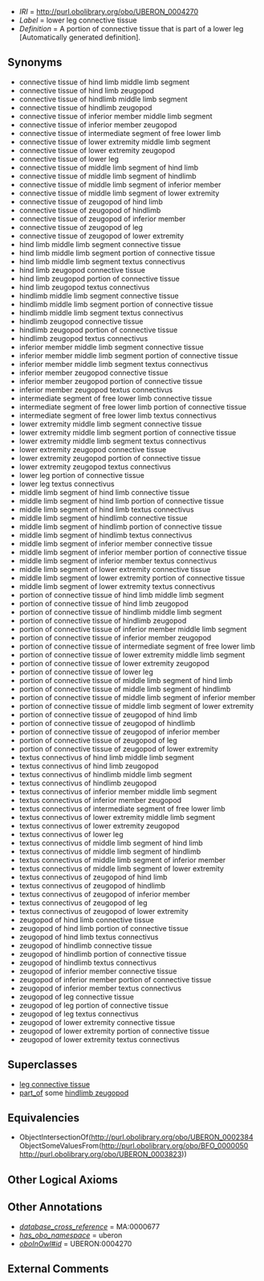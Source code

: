 * *IRI* = http://purl.obolibrary.org/obo/UBERON_0004270
 * *Label* = lower leg connective tissue
 * *Definition* = A portion of connective tissue that is part of a lower leg [Automatically generated definition].

## Synonyms

 * connective tissue of hind limb middle limb segment
 * connective tissue of hind limb zeugopod
 * connective tissue of hindlimb middle limb segment
 * connective tissue of hindlimb zeugopod
 * connective tissue of inferior member middle limb segment
 * connective tissue of inferior member zeugopod
 * connective tissue of intermediate segment of free lower limb
 * connective tissue of lower extremity middle limb segment
 * connective tissue of lower extremity zeugopod
 * connective tissue of lower leg
 * connective tissue of middle limb segment of hind limb
 * connective tissue of middle limb segment of hindlimb
 * connective tissue of middle limb segment of inferior member
 * connective tissue of middle limb segment of lower extremity
 * connective tissue of zeugopod of hind limb
 * connective tissue of zeugopod of hindlimb
 * connective tissue of zeugopod of inferior member
 * connective tissue of zeugopod of leg
 * connective tissue of zeugopod of lower extremity
 * hind limb middle limb segment connective tissue
 * hind limb middle limb segment portion of connective tissue
 * hind limb middle limb segment textus connectivus
 * hind limb zeugopod connective tissue
 * hind limb zeugopod portion of connective tissue
 * hind limb zeugopod textus connectivus
 * hindlimb middle limb segment connective tissue
 * hindlimb middle limb segment portion of connective tissue
 * hindlimb middle limb segment textus connectivus
 * hindlimb zeugopod connective tissue
 * hindlimb zeugopod portion of connective tissue
 * hindlimb zeugopod textus connectivus
 * inferior member middle limb segment connective tissue
 * inferior member middle limb segment portion of connective tissue
 * inferior member middle limb segment textus connectivus
 * inferior member zeugopod connective tissue
 * inferior member zeugopod portion of connective tissue
 * inferior member zeugopod textus connectivus
 * intermediate segment of free lower limb connective tissue
 * intermediate segment of free lower limb portion of connective tissue
 * intermediate segment of free lower limb textus connectivus
 * lower extremity middle limb segment connective tissue
 * lower extremity middle limb segment portion of connective tissue
 * lower extremity middle limb segment textus connectivus
 * lower extremity zeugopod connective tissue
 * lower extremity zeugopod portion of connective tissue
 * lower extremity zeugopod textus connectivus
 * lower leg portion of connective tissue
 * lower leg textus connectivus
 * middle limb segment of hind limb connective tissue
 * middle limb segment of hind limb portion of connective tissue
 * middle limb segment of hind limb textus connectivus
 * middle limb segment of hindlimb connective tissue
 * middle limb segment of hindlimb portion of connective tissue
 * middle limb segment of hindlimb textus connectivus
 * middle limb segment of inferior member connective tissue
 * middle limb segment of inferior member portion of connective tissue
 * middle limb segment of inferior member textus connectivus
 * middle limb segment of lower extremity connective tissue
 * middle limb segment of lower extremity portion of connective tissue
 * middle limb segment of lower extremity textus connectivus
 * portion of connective tissue of hind limb middle limb segment
 * portion of connective tissue of hind limb zeugopod
 * portion of connective tissue of hindlimb middle limb segment
 * portion of connective tissue of hindlimb zeugopod
 * portion of connective tissue of inferior member middle limb segment
 * portion of connective tissue of inferior member zeugopod
 * portion of connective tissue of intermediate segment of free lower limb
 * portion of connective tissue of lower extremity middle limb segment
 * portion of connective tissue of lower extremity zeugopod
 * portion of connective tissue of lower leg
 * portion of connective tissue of middle limb segment of hind limb
 * portion of connective tissue of middle limb segment of hindlimb
 * portion of connective tissue of middle limb segment of inferior member
 * portion of connective tissue of middle limb segment of lower extremity
 * portion of connective tissue of zeugopod of hind limb
 * portion of connective tissue of zeugopod of hindlimb
 * portion of connective tissue of zeugopod of inferior member
 * portion of connective tissue of zeugopod of leg
 * portion of connective tissue of zeugopod of lower extremity
 * textus connectivus of hind limb middle limb segment
 * textus connectivus of hind limb zeugopod
 * textus connectivus of hindlimb middle limb segment
 * textus connectivus of hindlimb zeugopod
 * textus connectivus of inferior member middle limb segment
 * textus connectivus of inferior member zeugopod
 * textus connectivus of intermediate segment of free lower limb
 * textus connectivus of lower extremity middle limb segment
 * textus connectivus of lower extremity zeugopod
 * textus connectivus of lower leg
 * textus connectivus of middle limb segment of hind limb
 * textus connectivus of middle limb segment of hindlimb
 * textus connectivus of middle limb segment of inferior member
 * textus connectivus of middle limb segment of lower extremity
 * textus connectivus of zeugopod of hind limb
 * textus connectivus of zeugopod of hindlimb
 * textus connectivus of zeugopod of inferior member
 * textus connectivus of zeugopod of leg
 * textus connectivus of zeugopod of lower extremity
 * zeugopod of hind limb connective tissue
 * zeugopod of hind limb portion of connective tissue
 * zeugopod of hind limb textus connectivus
 * zeugopod of hindlimb connective tissue
 * zeugopod of hindlimb portion of connective tissue
 * zeugopod of hindlimb textus connectivus
 * zeugopod of inferior member connective tissue
 * zeugopod of inferior member portion of connective tissue
 * zeugopod of inferior member textus connectivus
 * zeugopod of leg connective tissue
 * zeugopod of leg portion of connective tissue
 * zeugopod of leg textus connectivus
 * zeugopod of lower extremity connective tissue
 * zeugopod of lower extremity portion of connective tissue
 * zeugopod of lower extremity textus connectivus

## Superclasses

 * [leg connective tissue](../../UBERON/69/UBERON_0003569.md)
 * [part_of](../../BFO/50/BFO_0000050.md) some [hindlimb zeugopod](../../UBERON/23/UBERON_0003823.md)

## Equivalencies

 * ObjectIntersectionOf(<http://purl.obolibrary.org/obo/UBERON_0002384> ObjectSomeValuesFrom(<http://purl.obolibrary.org/obo/BFO_0000050> <http://purl.obolibrary.org/obo/UBERON_0003823>))

## Other Logical Axioms


## Other Annotations

 * *[database_cross_reference](../../ef/oboInOwl#hasDbXref.md)* = MA:0000677
 * *[has_obo_namespace](../../ce/oboInOwl#hasOBONamespace.md)* = uberon
 * *[oboInOwl#id](../../id/oboInOwl#id.md)* = UBERON:0004270

## External Comments

